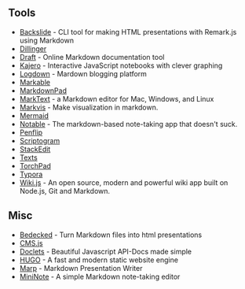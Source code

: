 
## Tools

* [Backslide](https://github.com/sinedied/backslide) - CLI tool for making HTML presentations with Remark.js using Markdown
* [Dillinger](http://dillinger.io/)
* [Draft](https://draftin.com) - Online Markdown  documentation tool
* [Kajero](https://github.com/JoelOtter/kajero) - Interactive JavaScript notebooks with clever graphing
* [Logdown](http://logdown.com/) - Mardown blogging platform
* [Markable](http://markable.in/)
* [MarkdownPad](http://markdownpad.com/)
* [MarkText](https://marktext.github.io/website/) - a Markdown editor for Mac, Windows, and Linux
* [Markvis](https://markvis.js.org/#/) - Make visualization in markdown.
* [Mermaid](https://github.com/knsv/mermaid)
* [Notable](https://github.com/notable/notable) - The markdown-based note-taking app that doesn't suck.
* [Penflip](https://www.penflip.com/)
* [Scriptogram](http://scriptogr.am/)
* [StackEdit](https://stackedit.io/)
* [Texts](http://www.texts.io/)
* [TorchPad](https://torchpad.com/)
* [Typora](https://typora.io/)
* [Wiki.js](https://wiki.js.org/) - An open source, modern and powerful wiki app built on Node.js, Git and Markdown.

## Misc

* [Bedecked](https://github.com/jtrussell/bedecked) - Turn Markdown files into html presentations
* [CMS.js](https://github.com/chrisdiana/cms.js)
* [Doclets](https://doclets.io/) - Beautiful Javascript API-Docs made simple
* [HUGO](https://gohugo.io/) - A fast and modern static website engine
* [Marp](https://yhatt.github.io/marp/) - Markdown Presentation Writer
* [MiniNote](https://github.com/n1try/mininote) - A simple Markdown note-taking editor
